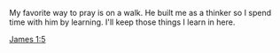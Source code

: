 My favorite way to pray is on a walk. He built me as a thinker so I spend time
with him by learning. I'll keep those things I learn in here.

[James 1:5][]


[James 1:5]: https://www.blueletterbible.org/nasb/James/1/5
  "(NET) 1:5 But if anyone is deficient in wisdom, he should ask God, who gives to all generously and without reprimand, and it will be given to him."
